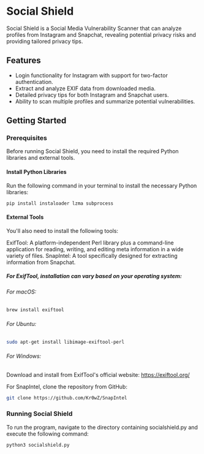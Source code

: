 # Social Shield
Social Shield is a Social Media Vulnerability Scanner that can analyze profiles from Instagram and Snapchat, revealing potential privacy risks and providing tailored privacy tips.

## Features
- Login functionality for Instagram with support for two-factor authentication.
- Extract and analyze EXIF data from downloaded media.
- Detailed privacy tips for both Instagram and Snapchat users.
- Ability to scan multiple profiles and summarize potential vulnerabilities.

## Getting Started

### Prerequisites
Before running Social Shield, you need to install the required Python libraries and external tools.

#### Install Python Libraries
Run the following command in your terminal to install the necessary Python libraries:

```bash
pip install instaloader lzma subprocess
```

#### External Tools
You'll also need to install the following tools:

ExifTool: A platform-independent Perl library plus a command-line application for reading, writing, and editing meta information in a wide variety of files.
SnapIntel: A tool specifically designed for extracting information from Snapchat.

##### For ExifTool, installation can vary based on your operating system:

###### For macOS:
```bash
brew install exiftool
```

###### For Ubuntu:
```bash
sudo apt-get install libimage-exiftool-perl
```

###### For Windows:
Download and install from ExifTool's official website: https://exiftool.org/

For SnapIntel, clone the repository from GitHub:
```bash
git clone https://github.com/Kr0wZ/SnapIntel
```

### Running Social Shield
To run the program, navigate to the directory containing socialshield.py and execute the following command:
```bash
python3 socialshield.py
```
